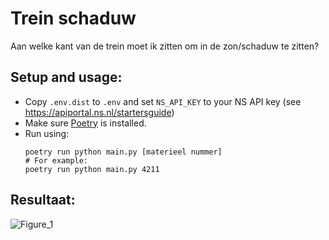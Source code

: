 # Trein schaduw

Aan welke kant van de trein moet ik zitten om in de zon/schaduw te zitten? 

## Setup and usage:
- Copy `.env.dist` to `.env` and set `NS_API_KEY` to your NS API key
  (see https://apiportal.ns.nl/startersguide)
- Make sure [Poetry](https://python-poetry.org/docs/) is installed.
- Run using:
    ```shell
    poetry run python main.py [materieel nummer]
    # For example:
    poetry run python main.py 4211
    ```

## Resultaat:
![Figure_1](https://github.com/user-attachments/assets/763c5053-ff34-4e95-9f36-f531ba7e5e14)
